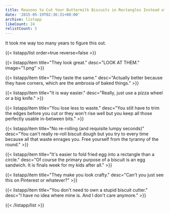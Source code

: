```yaml
---
title: Reasons to Cut Your Buttermilk Biscuits in Rectangles Instead of Circles
date: '2015-05-19T02:36:31+00:00'
archive: listapp
likeCount: 24
relistCount: 5
---
```


It took me way too many years to figure this out.

<!--more-->

{{< listapp/list order=true reverse=false >}}

   {{< listapp/item title="They look great."
      desc="LOOK AT THEM."
      image="1.png" >}}

   {{< listapp/item title="They taste the same."
      desc="Actually better because they have corners, which are the ambrosia of baked things." >}}

   {{< listapp/item title="It is way easier."
      desc="Really, just use a pizza wheel or a big knife." >}}

   {{< listapp/item title="You lose less to waste."
      desc="You still have to trim the edges before you cut or they won't rise well but you keep all those perfectly usable in-between bits." >}}

   {{< listapp/item title="No re-rolling (and requisite lumpy seconds)"
      desc="You can't really re-roll biscuit dough but you try to every time because all that waste enrages you. Free yourself from the tyranny of the round." >}}

   {{< listapp/item title="It's easier to fold fried egg into a rectangle than a circle."
      desc="Of course the primary purpose of a biscuit is an egg sandwich. It is finals week for my kids after all." >}}

   {{< listapp/item title="They make you look crafty."
      desc="Can't you just see this on Pinterest or whatever?" >}}

   {{< listapp/item title="You don't need to own a stupid biscuit cutter."
      desc="I have no idea where mine is. And I don't care anymore." >}}

{{< /listapp/list >}}
